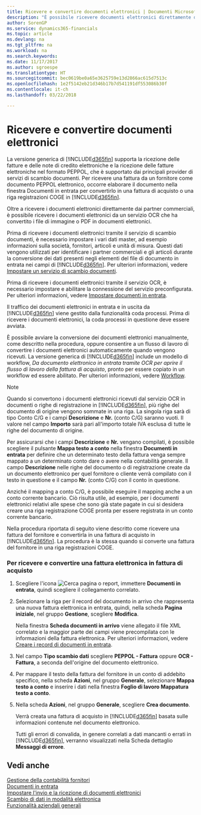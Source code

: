 ```yaml
---
title: Ricevere e convertire documenti elettronici | Documenti Microsoft
description: "È possibile ricevere documenti elettronici direttamente da partner commerciali o da un servizio OCR."
author: SorenGP
ms.service: dynamics365-financials
ms.topic: article
ms.devlang: na
ms.tgt_pltfrm: na
ms.workload: na
ms.search.keywords: 
ms.date: 11/17/2017
ms.author: sgroespe
ms.translationtype: HT
ms.sourcegitcommit: bec0619be0a65e3625759e13d2866ac615d7513c
ms.openlocfilehash: 1e2f5142eb21d346b17b7d541191df553086b30f
ms.contentlocale: it-ch
ms.lasthandoff: 03/22/2018

---
```

# <a name="receive-and-convert-electronic-documents"></a>Ricevere e convertire documenti elettronici
La versione generica di [!INCLUDE[d365fin](includes/d365fin_md.md)] supporta la ricezione delle fatture e delle note di credito elettroniche e la ricezione delle fatture elettroniche nel formato PEPPOL, che è supportato dai principali provider di servizi di scambio documenti. Per ricevere una fattura da un fornitore come documento PEPPOL elettronico, occorre elaborare il documento nella finestra Documenti in entrata per convertirlo in una fattura di acquisto o una riga registrazioni COGE in [!INCLUDE[d365fin](includes/d365fin_md.md)].

 Oltre a ricevere i documenti elettronici direttamente dai partner commerciali, è possibile ricevere i documenti elettronici da un servizio OCR che ha convertito i file di immagine o PDF in documenti elettronici.  

 Prima di ricevere i documenti elettronici tramite il servizio di scambio documenti, è necessario impostare i vari dati master, ad esempio informazioni sulla società, fornitori, articoli e unità di misura. Questi dati vengono utilizzati per identificare i partner commerciali e gli articoli durante la conversione dei dati presenti negli elementi del file di documento in entrata nei campi di [!INCLUDE[d365fin](includes/d365fin_md.md)]. Per ulteriori informazioni, vedere [Impostare un servizio di scambio documenti](across-how-to-set-up-a-document-exchange-service.md).  

 Prima di ricevere i documenti elettronici tramite il servizio OCR, è necessario impostare e abilitare la connessione del servizio preconfigurata. Per ulteriori informazioni, vedere [Impostare documenti in entrata](across-how-setup-income-documents.md).  

 Il traffico dei documenti elettronici in entrata e in uscita da [!INCLUDE[d365fin](includes/d365fin_md.md)] viene gestito dalla funzionalità coda processi. Prima di ricevere i documenti elettronici, la coda processi in questione deve essere avviata.  

 È possibile avviare la conversione dei documenti elettronici manualmente, come descritto nella procedura, oppure consentire a un flusso di lavoro di convertire i documenti elettronici automaticamente quando vengono ricevuti. La versione generica di [!INCLUDE[d365fin](includes/d365fin_md.md)] include un modello di workflow, *Da documento elettronico in entrata tramite OCR per aprire il flusso di lavoro della fattura di acquisto*, pronto per essere copiato in un workflow ed essere abilitato. Per ulteriori informazioni, vedere [Workflow](across-workflow.md).  

> [!NOTE]  
>  Quando si convertono i documenti elettronici ricevuti dal servizio OCR in documenti o righe di registrazione in [!INCLUDE[d365fin](includes/d365fin_md.md)], più righe del documento di origine vengono sommate in una riga. La singola riga sarà di tipo Conto C/G e i campi **Descrizione** e **Nr.** (conto C/G) saranno vuoti. Il valore nel campo **Importo** sarà pari all'importo totale IVA esclusa di tutte le righe del documento di origine.  
>   
>  Per assicurarsi che i campi **Descrizione** e **Nr.** vengano compilati, è possibile scegliere il pulsante **Mappa testo a conto** nella finestra **Documenti in entrata** per definire che un determinato testo della fattura venga sempre mappato a un determinato conto dare o avere nella contabilità generale. Il campo **Descrizione** nelle righe del documento o di registrazione create da un documento elettronico per quel fornitore o cliente verrà compilato con il testo in questione e il campo **Nr.** (conto C/G) con il conto in questione.  
>   
>  Anziché il mapping a conto C/G, è possibile eseguire il mapping anche a un conto corrente bancario. Ciò risulta utile, ad esempio, per i documenti elettronici relativi alle spese che sono già state pagate in cui si desidera creare una riga registrazione COGE pronta per essere registrata in un conto corrente bancario.  

 Nella procedura riportata di seguito viene descritto come ricevere una fattura del fornitore e convertirla in una fattura di acquisto in [!INCLUDE[d365fin](includes/d365fin_md.md)]. La procedura è la stessa quando si converte una fattura del fornitore in una riga registrazioni COGE.  

### <a name="to-receive-and-convert-an-electronic-invoice-to-a-purchase-invoice"></a>Per ricevere e convertire una fattura elettronica in fattura di acquisto  

1.  Scegliere l'icona ![Cerca pagina o report](media/ui-search/search_small.png "icona Cerca pagina o report"), immettere **Documenti in entrata**, quindi scegliere il collegamento correlato.  

2.  Selezionare la riga per il record del documento in arrivo che rappresenta una nuova fattura elettronica in entrata, quindi, nella scheda **Pagina iniziale**, nel gruppo **Gestione**, scegliere **Modifica**.  

     Nella finestra **Scheda documenti in arrivo** viene allegato il file XML correlato e la maggior parte dei campi viene precompilata con le informazioni della fattura elettronica. Per ulteriori informazioni, vedere [Creare i record di documenti in entrata](across-how-create-income-document-records.md).  

3.  Nel campo **Tipo scambio dati** scegliere **PEPPOL - Fattura** oppure **OCR - Fattura**, a seconda dell'origine del documento elettronico.  

4.  Per mappare il testo della fattura del fornitore in un conto di addebito specifico, nella scheda **Azioni**, nel gruppo **Generale**, selezionare **Mappa testo a conto** e inserire i dati nella finestra **Foglio di lavoro Mappatura testo a conto**.  

5.  Nella scheda **Azioni**, nel gruppo **Generale**, scegliere **Crea documento**.  

     Verrà creata una fattura di acquisto in [!INCLUDE[d365fin](includes/d365fin_md.md)] basata sulle informazioni contenute nel documento elettronico.  

     Tutti gli errori di convalida, in genere correlati a dati mancanti o errati in [!INCLUDE[d365fin](includes/d365fin_md.md)], verranno visualizzati nella Scheda dettaglio **Messaggi di errore**.  

## <a name="see-also"></a>Vedi anche  
[Gestione della contabilità fornitori](payables-manage-payables.md)  
[Documenti in entrata](across-income-documents.md)  
[Impostare l'invio e la ricezione di documenti elettronici](across-how-to-set-up-electronic-document-sending-and-receiving.md)  
[Scambio di dati in modalità elettronica](across-data-exchange.md)   
[Funzionalità aziendali generali](ui-across-business-areas.md)  

